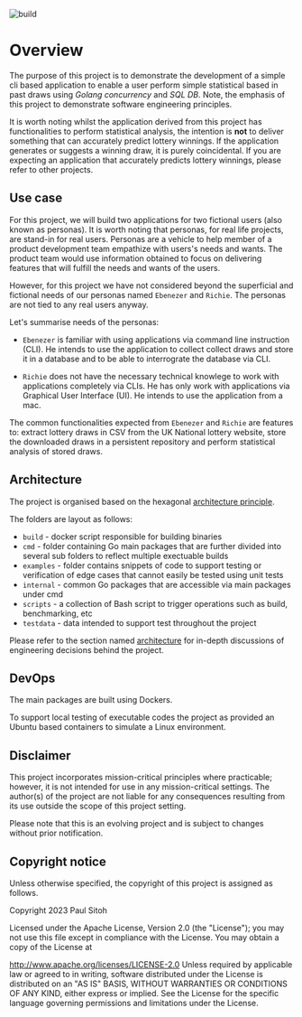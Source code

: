 ![build](https://github.com/paulwizviz/go-web/workflows/build/badge.svg)
# Overview

The purpose of this project is to demonstrate the development of a simple cli based application to enable a user perform simple statistical based in past draws using *Golang concurrency* and *SQL DB*. Note, the emphasis of this project to demonstrate software engineering principles.

It is worth noting whilst the application derived from this project has functionalities to perform statistical analysis, the intention is **not** to deliver something that can accurately predict lottery winnings. If the application generates or suggests a winning draw, it is purely coincidental. If you are expecting an application that accurately predicts lottery winnings, please refer to other projects.

## Use case

For this project, we will build two applications for two fictional users (also known as personas). It is worth noting that personas, for real life projects, are stand-in for real users. Personas are a vehicle to help member of a product development team empathize with users's needs and wants. The product team would use information obtained to focus on delivering features that will fulfill the needs and wants of the users.

However, for this project we have not considered beyond the superficial and fictional needs of our personas named `Ebenezer` and `Richie`. The personas are not tied to any real users anyway.

Let's summarise needs of the personas:

* `Ebenezer` is familiar with using applications via command line instruction (CLI). He intends to use the application to collect collect draws and store it in a database and to be able to interrograte the database via CLI.

* `Richie` does not have the necessary technical knowlege to work with applications completely via CLIs. He has only work with applications via Graphical User Interface (UI). He intends to use the application from a mac.  

The common functionalities expected from `Ebenezer` and `Richie` are features to: extract lottery draws in CSV from the UK National lottery website, store the downloaded draws in a persistent repository and perform statistical analysis of stored draws.

## Architecture

The project is organised based on the hexagonal [architecture principle](./docs/img/hexagonal.png).

The folders are layout as follows:

* `build` - docker script responsible for building binaries
* `cmd` - folder containing Go main packages that are further divided into several sub folders to reflect multiple exectuable builds
* `examples` - folder contains snippets of code to support testing or verification of edge cases that cannot easily be tested using unit tests
* `internal` - common Go packages that are accessible via main packages under cmd
* `scripts` - a collection of Bash script to trigger operations such as build, benchmarking, etc
* `testdata` - data intended to support test throughout the project

Please refer to the section named [architecture](./docs/arch.md) for in-depth discussions of engineering decisions behind the project.

## DevOps

The main packages are built using Dockers.

To support local testing of executable codes the project as provided an Ubuntu based containers to simulate a Linux environment.

## Disclaimer

This project incorporates mission-critical principles where practicable; however, it is not intended for use in any mission-critical settings. The author(s) of the project are not liable for any consequences resulting from its use outside the scope of this project setting.

Please note that this is an evolving project and is subject to changes without prior notification.

## Copyright notice

Unless otherwise specified, the copyright of this project is assigned as follows.

Copyright 2023 Paul Sitoh

Licensed under the Apache License, Version 2.0 (the "License"); you may not use this file except in compliance with the License. You may obtain a copy of the License at

http://www.apache.org/licenses/LICENSE-2.0 Unless required by applicable law or agreed to in writing, software distributed under the License is distributed on an "AS IS" BASIS, WITHOUT WARRANTIES OR CONDITIONS OF ANY KIND, either express or implied. See the License for the specific language governing permissions and limitations under the License.

